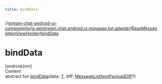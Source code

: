 ```yaml
---
title: bindData
---
```

//[stream-chat-android-ui-components](../../../index.md)/[io.getstream.chat.android.ui.message.list.adapter](../index.md)/[BaseMessageItemViewHolder](index.md)/[bindData](bindData.md)



# bindData  
[androidJvm]  
Content  
abstract fun [bindData](bindData.md)(data: [T](index.md), diff: [MessageListItemPayloadDiff](../MessageListItemPayloadDiff/index.md)?)  



